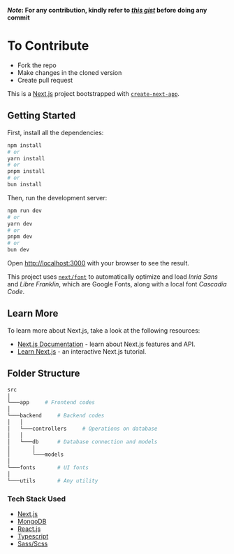 ***Note*: For any contribution, kindly refer to *[this gist](https://gist.github.com/qoomon/5dfcdf8eec66a051ecd85625518cfd13)* before doing any commit**

# To Contribute
- Fork the repo
- Make changes in the cloned version
- Create pull request


This is a [Next.js](https://nextjs.org/) project bootstrapped with [`create-next-app`](https://github.com/vercel/next.js/tree/canary/packages/create-next-app).

## Getting Started

First, install all the dependencies:

```bash
npm install
# or
yarn install
# or
pnpm install
# or
bun install
```

Then, run the development server:

```bash
npm run dev
# or
yarn dev
# or
pnpm dev
# or
bun dev
```

Open [http://localhost:3000](http://localhost:3000) with your browser to see the result.

This project uses [`next/font`](https://nextjs.org/docs/basic-features/font-optimization) to automatically optimize and load *Inria Sans* and *Libre Franklin*, which are Google Fonts, along with a local font *Cascadia Code*.

## Learn More

To learn more about Next.js, take a look at the following resources:

- [Next.js Documentation](https://nextjs.org/docs) - learn about Next.js features and API.
- [Learn Next.js](https://nextjs.org/learn) - an interactive Next.js tutorial.

## Folder Structure

```bash
src
│
└───app     # Frontend codes
│
└───backend     # Backend codes
│   │
│   └───controllers     # Operations on database
│   │
│   └───db      # Database connection and models
│       │
│       └───models
│   
└───fonts       # UI fonts
│   
└───utils       # Any utility

```

### Tech Stack Used
- [Next.js](https://nextjs.org/)
- [MongoDB](https://www.mongodb.com/)
- [React.js](https://react.dev/)
- [Typescript](https://www.typescriptlang.org/)
- [Sass/Scss](https://sass-lang.com/)
